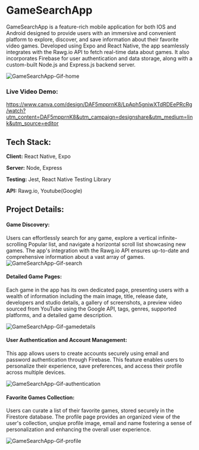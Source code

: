 
# GameSearchApp

GameSearchApp is a feature-rich mobile application for both IOS and Android designed to provide users with an immersive and convenient platform to explore, discover, and save information about their favorite video games. Developed using Expo and React Native, the app seamlessly integrates with the Rawg.io API to fetch real-time data about games. It also incorporates Firebase for user authentication and data storage, along with a custom-built Node.js and Express.js backend server.

![GameSearchApp-Gif-home](https://github.com/MaliaPagley/GameSearchApp/assets/103156594/0123424e-6de7-4257-9db8-9a36a95c55b7)

### Live Video Demo:
https://www.canva.com/design/DAF5mpprnK8/LpAph5gniwXTdRDEePRcRg/watch?utm_content=DAF5mpprnK8&utm_campaign=designshare&utm_medium=link&utm_source=editor

## Tech Stack:

**Client:** React Native, Expo

**Server:** Node, Express

**Testing:** Jest, React Native Testing Library

**API:** Rawg.io, Youtube(Google)
## Project Details:


 #### Game Discovery: 
 Users can effortlessly search for any game, explore a vertical infinite-scrolling Popular list, and navigate a horizontal scroll list showcasing new games. The app's integration with the Rawg.io API ensures up-to-date and comprehensive information about a vast array of games.
 ![GameSearchApp-Gif-search](https://github.com/MaliaPagley/GameSearchApp/assets/103156594/be1091a3-a925-41a1-9670-562d9394fab1)
#### Detailed Game Pages:
Each game in the app has its own dedicated page, presenting users with a wealth of information including the main image, title, release date, developers and studio details, a gallery of screenshots, a preview video sourced from YouTube using the Google API, tags, genres, supported platforms, and a detailed game description.

![GameSearchApp-Gif-gamedetails](https://github.com/MaliaPagley/GameSearchApp/assets/103156594/4d4a11c7-c2b2-438e-882c-8ea55bdeb3de)

#### User Authentication and Account Management:
This app allows users to create accounts securely using email and password authentication through Firebase. This feature enables users to personalize their experience, save preferences, and access their profile across multiple devices.

![GameSearchApp-Gif-authentication](https://github.com/MaliaPagley/GameSearchApp/assets/103156594/a4d3b0ec-7ce1-41ab-b5a0-ec34d92f480f)

#### Favorite Games Collection:
Users can curate a list of their favorite games, stored securely in the Firestore database. The profile page provides an organized view of the user's collection, unqiue profile image, email and name fostering a sense of personalization and enhancing the overall user experience.

![GameSearchApp-Gif-profile](https://github.com/MaliaPagley/GameSearchApp/assets/103156594/dcf74410-0728-4c26-8319-d79b37f22d52)


